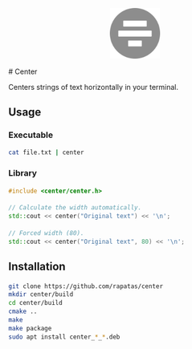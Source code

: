 <p align="center">
    <img
        width="20%"
		alt="Center Logo"
		src="./resources/images/center.svg">
</p>
# Center

Centers strings of text horizontally in your terminal.

## Usage

### Executable

```bash
cat file.txt | center
```

### Library

```cpp
#include <center/center.h>

// Calculate the width automatically.
std::cout << center("Original text") << '\n';

// Forced width (80).
std::cout << center("Original text", 80) << '\n';
```

## Installation

```bash
git clone https://github.com/rapatas/center
mkdir center/build
cd center/build
cmake ..
make
make package
sudo apt install center_*_*.deb
```
